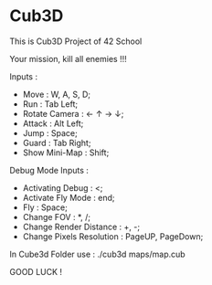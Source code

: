 # Cub3D

This is Cub3D Project of 42 School 

Your mission, kill all enemies !!!

Inputs :

- Move : W, A, S, D;
- Run : Tab Left;
- Rotate Camera : ←	↑ →	↓;
- Attack : Alt Left;
- Jump : Space;
- Guard : Tab Right;
- Show Mini-Map : Shift;

Debug Mode Inputs :

- Activating Debug : <;
- Activate Fly Mode : end;
- Fly : Space;
- Change FOV : *, /;
- Change Render Distance : +, -;
- Change Pixels Resolution : PageUP, PageDown;

In Cube3d Folder use : ./cub3d maps/map.cub

GOOD LUCK !
